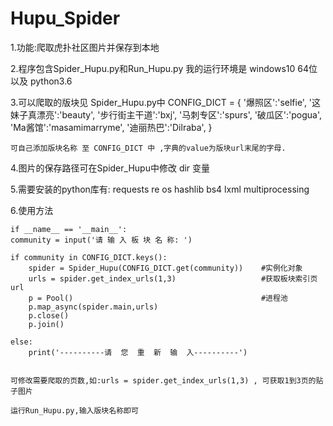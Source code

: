 # Hupu_Spider

1.功能:爬取虎扑社区图片并保存到本地

2.程序包含Spider_Hupu.py和Run_Hupu.py  我的运行环境是 windows10 64位 以及 python3.6

3.可以爬取的版块见 Spider_Hupu.py中 
	CONFIG_DICT = {
                   '爆照区':'selfie',
                   '这妹子真漂亮':'beauty',
                   '步行街主干道':'bxj',
                   '马刺专区':'spurs',
                   '破瓜区':'pogua',
                   'Ma酱馆':'masamimarryme',
                   '迪丽热巴':'Dilraba',
               	  }

    可自己添加版块名称 至 CONFIG_DICT 中 ,字典的value为版块url末尾的字母.

4.图片的保存路径可在Spider_Hupu中修改 dir 变量

5.需要安装的python库有:
	 requests
	 re
	 os
	 hashlib
	 bs4
	 lxml
	 multiprocessing

6.使用方法
	
	if __name__ == '__main__':
    community = input('请 输 入 板 块 名 称: ')

    if community in CONFIG_DICT.keys():
        spider = Spider_Hupu(CONFIG_DICT.get(community))    #实例化对象
        urls = spider.get_index_urls(1,3)                   #获取板块索引页url
        p = Pool()                                          #进程池
        p.map_async(spider.main,urls)
        p.close()
        p.join()

    else:
        print('----------请  您  重  新  输  入----------')


    可修改需要爬取的页数,如:urls = spider.get_index_urls(1,3) , 可获取1到3页的贴子图片

    运行Run_Hupu.py,输入版块名称即可
    


